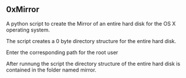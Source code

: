## 0xMirror

A python script to create the Mirror of an entire hard disk for the OS X operating system.

The script creates a 0 byte directory structure for the entire hard disk.

Enter the corresponding path for the root user 

After runnung the script the directory structure of the entire hard disk is contained in the folder named mirror.

